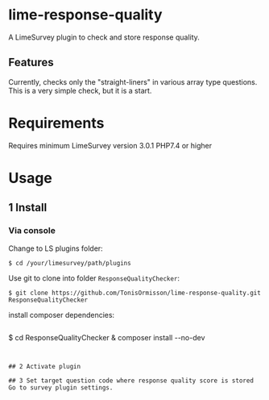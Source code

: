 # lime-response-quality

A LimeSurvey plugin to check and store response quality.

## Features
Currently, checks only the "straight-liners" in various array type
questions. This is a very simple check, but it is a start.


# Requirements
Requires minimum LimeSurvey version 3.0.1
PHP7.4 or higher

# Usage
## 1 Install 

### Via console

Change to LS plugins folder:
```
$ cd /your/limesurvey/path/plugins
```
Use git to clone into folder `ResponseQualityChecker`:
```
$ git clone https://github.com/TonisOrmisson/lime-response-quality.git ResponseQualityChecker
```

install composer dependencies:
```
```
$ cd ResponseQualityChecker & composer install --no-dev
```


## 2 Activate plugin

## 3 Set target question code where response quality score is stored
Go to survey plugin settings.

